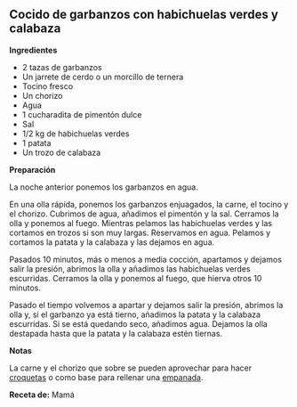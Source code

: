 ## Cocido de garbanzos con habichuelas verdes y calabaza

**Ingredientes**

- 2 tazas de garbanzos
- Un jarrete de cerdo o un morcillo de ternera
- Tocino fresco
- Un chorizo
- Agua
- 1 cucharadita de pimentón dulce
- Sal
- 1/2 kg de habichuelas verdes
- 1 patata
- Un trozo de calabaza

**Preparación**

La noche anterior ponemos los garbanzos en agua.

En una olla rápida, ponemos los garbanzos enjuagados, la carne, el tocino y el chorizo. Cubrimos de agua, añadimos el pimentón y la sal. Cerramos la olla y ponemos al fuego. Mientras pelamos las habichuelas verdes y las cortamos en trozos si son muy largas. Reservamos en agua. Pelamos y cortamos la patata y la calabaza y las dejamos en agua.

Pasados 10 minutos, más o menos a media cocción, apartamos y dejamos salir la presión, abrimos la olla y añadimos las habichuelas verdes escurridas. Cerramos la olla y ponemos al fuego, que hierva otros 10 minutos.

Pasado el tiempo volvemos a apartar y dejamos salir la presión, abrimos la olla y, si el garbanzo ya está tierno, añadimos la patata y la calabaza escurridas. Si se está quedando seco, añadimos agua. Dejamos la olla destapada hasta que la patata y la calabaza estén tiernas.

**Notas**

La carne y el chorizo que sobre se pueden aprovechar para hacer [croquetas](croquetas.md) o como base para rellenar una [empanada](../masas-y-pan/empanada-de-hojaldre.md).

**Receta de:** Mamá
